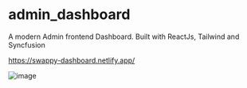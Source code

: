 # admin_dashboard
A modern Admin frontend Dashboard. Built with ReactJs, Tailwind and Syncfusion

https://swappy-dashboard.netlify.app/

![image](https://user-images.githubusercontent.com/25077504/169674195-d2c0041d-18ba-4ae7-ac4a-046c8e49a49c.png)

